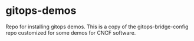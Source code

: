 # gitops-demos
Repo for installing gitops demos. This is a copy of the gitops-bridge-config repo customized for some demos for CNCF software. 